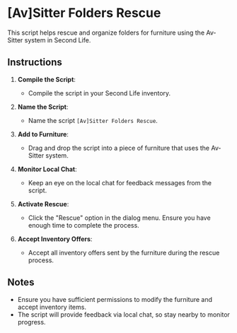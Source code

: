 # [Av]Sitter Folders Rescue

This script helps rescue and organize folders for furniture using the Av-Sitter system in Second Life.

## Instructions

1. **Compile the Script**:
   - Compile the script in your Second Life inventory.

2. **Name the Script**:
   - Name the script `[Av]Sitter Folders Rescue`.

3. **Add to Furniture**:
   - Drag and drop the script into a piece of furniture that uses the Av-Sitter system.

4. **Monitor Local Chat**:
   - Keep an eye on the local chat for feedback messages from the script.

5. **Activate Rescue**:
   - Click the "Rescue" option in the dialog menu. Ensure you have enough time to complete the process.

6. **Accept Inventory Offers**:
   - Accept all inventory offers sent by the furniture during the rescue process.

## Notes
- Ensure you have sufficient permissions to modify the furniture and accept inventory items.
- The script will provide feedback via local chat, so stay nearby to monitor progress.
